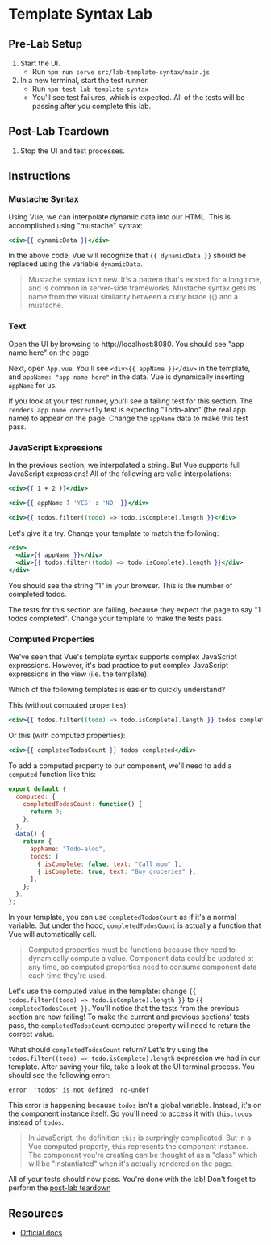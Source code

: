 # Template Syntax Lab

## Pre-Lab Setup

1. Start the UI.
   - Run `npm run serve src/lab-template-syntax/main.js`
2. In a new terminal, start the test runner.
   - Run `npm test lab-template-syntax`
   - You'll see test failures, which is expected. All of the tests will be passing after you complete this lab.

## Post-Lab Teardown

1. Stop the UI and test processes.

## Instructions

### Mustache Syntax

Using Vue, we can interpolate dynamic data into our HTML. This is accomplished using "mustache" syntax:

```hbs
<div>{{ dynamicData }}</div>
```

In the above code, Vue will recognize that `{{ dynamicData }}` should be replaced using the variable `dynamicData`.

> Mustache syntax isn't new. It's a pattern that's existed for a long time, and is common in server-side frameworks. Mustache syntax gets its name from the visual similarity between a curly brace (`{`) and a mustache.

### Text

Open the UI by browsing to http://localhost:8080. You should see "app name here" on the page.

Next, open `App.vue`. You'll see `<div>{{ appName }}</div>` in the template, and `appName: "app name here"` in the data. Vue is dynamically inserting `appName` for us.

If you look at your test runner, you'll see a failing test for this section. The `renders app name correctly` test is expecting "Todo-aloo" (the real app name) to appear on the page. Change the `appName` data to make this test pass.

### JavaScript Expressions

In the previous section, we interpolated a string. But Vue supports full JavaScript expressions! All of the following are valid interpolations:

```hbs
<div>{{ 1 + 2 }}</div>

<div>{{ appName ? 'YES' : 'NO' }}</div>

<div>{{ todos.filter((todo) => todo.isComplete).length }}</div>
```

Let's give it a try. Change your template to match the following:

```hbs
<div>
  <div>{{ appName }}</div>
  <div>{{ todos.filter((todo) => todo.isComplete).length }}</div>
</div>
```

You should see the string "1" in your browser. This is the number of completed todos.

The tests for this section are failing, because they expect the page to say "1 todos completed". Change your template to make the tests pass.

### Computed Properties

We've seen that Vue's template syntax supports complex JavaScript expressions. However, it's bad practice to put complex JavaScript expressions in the view (i.e. the template).

Which of the following templates is easier to quickly understand?

This (without computed properties):

```hbs
<div>{{ todos.filter((todo) => todo.isComplete).length }} todos completed</div>
```

Or this (with computed properties):

```hbs
<div>{{ completedTodosCount }} todos completed</div>
```

To add a computed property to our component, we'll need to add a `computed` function like this:

```js
export default {
  computed: {
    completedTodosCount: function() {
      return 0;
    },
  },
  data() {
    return {
      appName: "Todo-aloo",
      todos: [
        { isComplete: false, text: "Call mom" },
        { isComplete: true, text: "Buy groceries" },
      ],
    };
  },
};
```

In your template, you can use `completedTodosCount` as if it's a normal variable. But under the hood, `completedTodosCount` is actually a function that Vue will automatically call.

> Computed properties must be functions because they need to dynamically compute a value. Component data could be updated at any time, so computed properties need to consume component data each time they're used.

Let's use the computed value in the template: change `{{ todos.filter((todo) => todo.isComplete).length }}` to `{{ completedTodosCount }}`. You'll notice that the tests from the previous section are now failing! To make the current and previous sections' tests pass, the `completedTodosCount` computed property will need to return the correct value.

What should `completedTodosCount` return? Let's try using the `todos.filter((todo) => todo.isComplete).length` expression we had in our template. After saving your file, take a look at the UI terminal process. You should see the following error:

```
error  'todos' is not defined  no-undef
```

This error is happening because `todos` isn't a global variable. Instead, it's on the component instance itself. So you'll need to access it with `this.todos` instead of `todos`.

> In JavaScript, the definition `this` is surpringly complicated. But in a Vue computed property, `this` represents the component instance. The component you're creating can be thought of as a "class" which will be "instantiated" when it's actually rendered on the page.

All of your tests should now pass. You're done with the lab! Don't forget to perform the [post-lab teardown](#post-lab-teardown)

## Resources

- [Official docs](https://vuejs.org/v2/guide/syntax.html)
